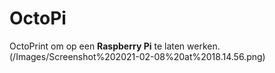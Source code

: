 # OctoPi

OctoPrint om op een **Raspberry Pi** te laten werken.
(/Images/Screenshot%202021-02-08%20at%2018.14.56.png)
